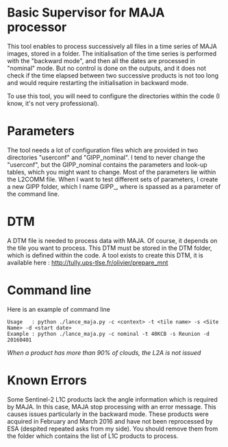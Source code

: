 # Basic Supervisor for MAJA processor

This tool enables to process successively all files in a time series of MAJA images, stored in a folder. The initialisation of the time series is performed with the "backward mode", and then all the dates are processed in "nominal" mode. But no control is done on the outputs, and it does not check if the time elapsed between two successive products is not too long and would require restarting the initialisation in backward mode.


To use this tool, you will need to configure the directories within the code (I know, it's not very professional).


# Parameters
The tool needs a lot of configuration files which are provided in two directories "userconf" and "GIPP_nominal". I tend to never change the "userconf", but the GIPP_nominal contains the parameters and look-up tables, which you might want to change. Most of the parameters lie within the L2COMM file. When I want to test different sets of parameters, I create a new GIPP folder, which I name GIPP_<context>, where <context> is spassed as a parameter of the command line.


# DTM
A DTM file is needed to process data with MAJA. Of course, it depends on the tile you want to process. This DTM must be stored in the DTM folder, which is defined within the code. A tool exists to create this DTM, it is available here : http://tully.ups-tlse.fr/olivier/prepare_mnt

# Command line
Here is an example of command line
```
Usage   : python ./lance_maja.py -c <context> -t <tile name> -s <Site Name> -d <start date>
Example : python ./lance_maja.py -c nominal -t 40KCB -s Reunion -d 20160401
```

*When a product has more than 90% of clouds, the L2A is not issued*

# Known Errors

Some Sentinel-2 L1C products lack the angle information which is required by MAJA. In this case, MAJA stop processing with an error message. This causes issues particularly in the backward mode. These products were acquired in February and March 2016 and have not been reprocessed by ESA (despited repeated asks from my side). You should remove them from the folder which contains the list of L1C products to process.



 

